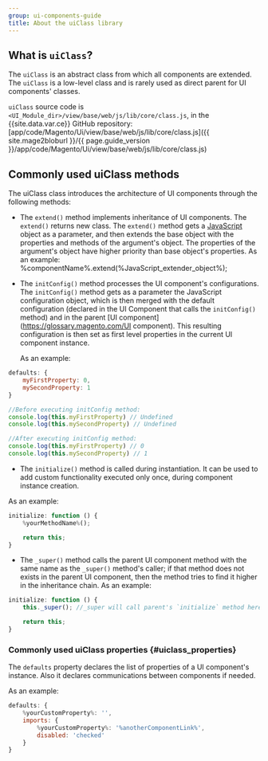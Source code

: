 ```yaml
---
group: ui-components-guide
title: About the uiClass library
---
```


## What is `uiClass`?

The `uiClass` is an abstract class from which all components are extended. The `uiClass` is a low-level class and is rarely used as direct parent for UI components' classes.

`uiClass` source code is `<UI_Module_dir>/view/base/web/js/lib/core/class.js`, in the {{site.data.var.ce}} GitHub repository: [app/code/Magento/Ui/view/base/web/js/lib/core/class.js]({{ site.mage2bloburl }}/{{ page.guide_version }}/app/code/Magento/Ui/view/base/web/js/lib/core/class.js)

## Commonly used uiClass methods

The uiClass class introduces the architecture of UI components through the following methods:

*  The `extend()` method implements inheritance of UI components. The `extend()` returns new class. The `extend()` method gets a [JavaScript](https://glossary.magento.com/JavaScript) object as a parameter, and then extends the base object with the properties and methods of the argument's object. The properties of the argument's object have higher priority than base object's properties.
   As an example:
    %componentName%.extend(%JavaScript_extender_object%);

* The `initConfig()` method processes the UI component's configurations. The `initConfig()` method gets as a parameter the JavaScript configuration object, which is then merged with the default configuration (declared in the UI Component that calls the `initConfig()` method) and in the parent [UI component](https://glossary.magento.com/UI component). This resulting configuration is then set as first level properties in the current UI component instance.

  As an example:

```js
defaults: {
    myFirstProperty: 0,
    mySecondProperty: 1
}

//Before executing initConfig method:
console.log(this.myFirstProperty) // Undefined
console.log(this.mySecondProperty) // Undefined

//After executing initConfig method:
console.log(this.myFirstProperty) // 0
console.log(this.mySecondProperty) // 1
```

* The `initialize()` method is called during instantiation. It can be used to add custom functionality executed only once, during component instance creation.

As an example:

```js
initialize: function () {
    %yourMethodName%();

    return this;
}
```

* The `_super()` method calls the parent UI component method with the same name as the `_super()` method's caller; if that method does not exists in the parent UI component, then the method tries to find it higher in the inheritance chain.
As an example:

```js
initialize: function () {
    this._super(); //_super will call parent's `initialize` method here

    return this;
}
```

### Commonly used uiClass properties {#uiclass_properties}

The `defaults` property declares the list of properties of a UI component's instance. Also it declares communications between components if needed.

As an example:
```js
defaults: {
    %yourCustomProperty%: '',
    imports: {
        %yourCustomProperty%: '%anotherComponentLink%',
        disabled: 'checked'
    }
}
```
